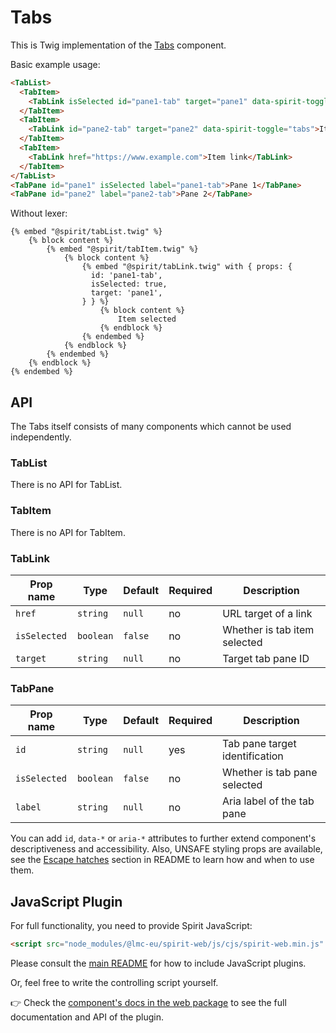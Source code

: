 # Tabs

This is Twig implementation of the [Tabs] component.

Basic example usage:

```html
<TabList>
  <TabItem>
    <TabLink isSelected id="pane1-tab" target="pane1" data-spirit-toggle="tabs">Item selected</TabLink>
  </TabItem>
  <TabItem>
    <TabLink id="pane2-tab" target="pane2" data-spirit-toggle="tabs">Item</TabLink>
  </TabItem>
  <TabItem>
    <TabLink href="https://www.example.com">Item link</TabLink>
  </TabItem>
</TabList>
<TabPane id="pane1" isSelected label="pane1-tab">Pane 1</TabPane>
<TabPane id="pane2" label="pane2-tab">Pane 2</TabPane>
```

Without lexer:

```twig
{% embed "@spirit/tabList.twig" %}
    {% block content %}
        {% embed "@spirit/tabItem.twig" %}
            {% block content %}
                {% embed "@spirit/tabLink.twig" with { props: {
                  id: 'pane1-tab',
                  isSelected: true,
                  target: 'pane1',
                } } %}
                    {% block content %}
                        Item selected
                    {% endblock %}
                {% endembed %}
            {% endblock %}
        {% endembed %}
    {% endblock %}
{% endembed %}
```

## API

The Tabs itself consists of many components which cannot be used independently.

### TabList

There is no API for TabList.

### TabItem

There is no API for TabItem.

### TabLink

| Prop name    | Type      | Default | Required | Description                  |
| ------------ | --------- | ------- | -------- | ---------------------------- |
| `href`       | `string`  | `null`  | no       | URL target of a link         |
| `isSelected` | `boolean` | `false` | no       | Whether is tab item selected |
| `target`     | `string`  | `null`  | no       | Target tab pane ID           |

### TabPane

| Prop name    | Type      | Default | Required | Description                    |
| ------------ | --------- | ------- | -------- | ------------------------------ |
| `id`         | `string ` | `null`  | yes      | Tab pane target identification |
| `isSelected` | `boolean` | `false` | no       | Whether is tab pane selected   |
| `label`      | `string`  | `null`  | no       | Aria label of the tab pane     |

You can add `id`, `data-*` or `aria-*` attributes to further extend component's
descriptiveness and accessibility. Also, UNSAFE styling props are available,
see the [Escape hatches][escape-hatches] section in README to learn how and when to use them.

## JavaScript Plugin

For full functionality, you need to provide Spirit JavaScript:

```html
<script src="node_modules/@lmc-eu/spirit-web/js/cjs/spirit-web.min.js" async></script>
```

Please consult the [main README][web-readme] for how to include JavaScript plugins.

Or, feel free to write the controlling script yourself.

👉 Check the [component's docs in the web package][web-js-api] to see the full documentation and API of the plugin.

[web-js-api]: https://github.com/lmc-eu/spirit-design-system/blob/main/packages/web/src/scss/components/Tabs/README.md#javascript-plugin
[web-readme]: https://github.com/lmc-eu/spirit-design-system/blob/main/packages/web/README.md
[tabs]: https://github.com/lmc-eu/spirit-design-system/tree/main/packages/web/src/scss/components/Tabs
[escape-hatches]: https://github.com/lmc-eu/spirit-design-system/tree/main/packages/web-twig/README.md#escape-hatches
